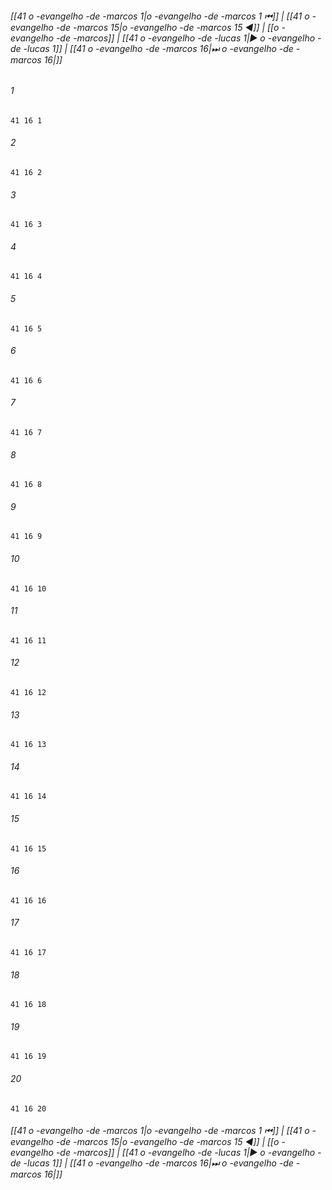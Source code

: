 
###### [[41 o -evangelho -de -marcos 1|o -evangelho -de -marcos 1 ⏮]] | [[41 o -evangelho -de -marcos 15|o -evangelho -de -marcos 15 ◀]] | [[o -evangelho -de -marcos]] | [[41 o -evangelho -de -lucas 1|▶ o -evangelho -de -lucas 1]] | [[41 o -evangelho -de -marcos 16|⏭ o -evangelho -de -marcos 16|]]

###### 1
``` verse
41 16 1 
```
###### 2
``` verse
41 16 2 
```
###### 3
``` verse
41 16 3 
```
###### 4
``` verse
41 16 4 
```
###### 5
``` verse
41 16 5 
```
###### 6
``` verse
41 16 6 
```
###### 7
``` verse
41 16 7 
```
###### 8
``` verse
41 16 8 
```
###### 9
``` verse
41 16 9 
```
###### 10
``` verse
41 16 10 
```
###### 11
``` verse
41 16 11 
```
###### 12
``` verse
41 16 12 
```
###### 13
``` verse
41 16 13 
```
###### 14
``` verse
41 16 14 
```
###### 15
``` verse
41 16 15 
```
###### 16
``` verse
41 16 16 
```
###### 17
``` verse
41 16 17 
```
###### 18
``` verse
41 16 18 
```
###### 19
``` verse
41 16 19 
```
###### 20
``` verse
41 16 20 
```

###### [[41 o -evangelho -de -marcos 1|o -evangelho -de -marcos 1 ⏮]] | [[41 o -evangelho -de -marcos 15|o -evangelho -de -marcos 15 ◀]] | [[o -evangelho -de -marcos]] | [[41 o -evangelho -de -lucas 1|▶ o -evangelho -de -lucas 1]] | [[41 o -evangelho -de -marcos 16|⏭ o -evangelho -de -marcos 16|]]

